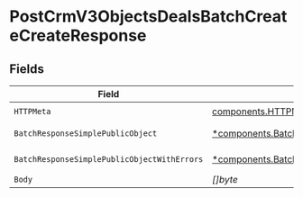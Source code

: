 # PostCrmV3ObjectsDealsBatchCreateCreateResponse


## Fields

| Field                                                                                                                         | Type                                                                                                                          | Required                                                                                                                      | Description                                                                                                                   |
| ----------------------------------------------------------------------------------------------------------------------------- | ----------------------------------------------------------------------------------------------------------------------------- | ----------------------------------------------------------------------------------------------------------------------------- | ----------------------------------------------------------------------------------------------------------------------------- |
| `HTTPMeta`                                                                                                                    | [components.HTTPMetadata](../../models/components/httpmetadata.md)                                                            | :heavy_check_mark:                                                                                                            | N/A                                                                                                                           |
| `BatchResponseSimplePublicObject`                                                                                             | [*components.BatchResponseSimplePublicObject](../../models/components/batchresponsesimplepublicobject.md)                     | :heavy_minus_sign:                                                                                                            | successful operation                                                                                                          |
| `BatchResponseSimplePublicObjectWithErrors`                                                                                   | [*components.BatchResponseSimplePublicObjectWithErrors](../../models/components/batchresponsesimplepublicobjectwitherrors.md) | :heavy_minus_sign:                                                                                                            | multiple statuses                                                                                                             |
| `Body`                                                                                                                        | *[]byte*                                                                                                                      | :heavy_minus_sign:                                                                                                            | N/A                                                                                                                           |